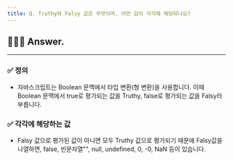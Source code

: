 ```yaml
---
title: Q. Truthy와 Falsy 값은 무엇이며, 어떤 값이 각각에 해당되나요?
---
```


## 🧑🏻‍💻 Answer.
---

### ✅ 정의
- 자바스크립트는 Boolean 문맥에서 타입 변환(형 변환)을 사용합니다. 이때 Boolean 문맥에서 true로 평가되는 값을 Truthy, false로 평가되는 값을 Falsy라 부릅니다.

### ✅ 각각에 해당하는 값
- Falsy 값으로 평가된 값이 아니면 모두 Truthy 값으로 평가되기 때문에 Falsy값을 나열하면, false, 빈문자열"", null, undefined, 0, -0, NaN 등이 있습니다.
